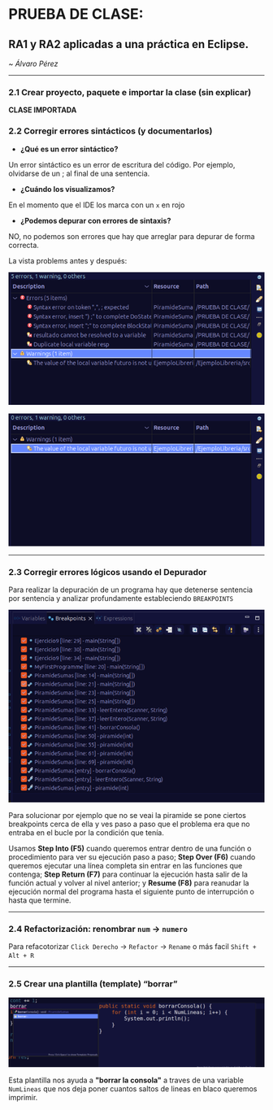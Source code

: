 # PRUEBA DE CLASE: 
## RA1 y RA2 aplicadas a una práctica en Eclipse.

*~ Álvaro Pérez*

----

### 2.1 Crear proyecto, paquete e importar la clase (sin explicar)

**CLASE IMPORTADA**

### 2.2 Corregir errores sintácticos (y documentarlos)


- **¿Qué es un error sintáctico?**

Un error sintáctico es un error de escritura del código. Por ejemplo, olvidarse de un ; al final de una sentencia.

- **¿Cuándo los visualizamos?**

En el momento que el IDE los marca con un `x` en rojo

- **¿Podemos depurar con errores de sintaxis?**

NO, no podemos son errores que hay que arreglar para depurar de forma correcta.

La vista problems antes y después:

![Antes](img/Problems_a.png)

![Antes](img/Problems_d.png)

---


### 2.3 Corregir errores lógicos usando el Depurador

Para realizar la depuración de un programa hay que detenerse sentencia por sentencia y analizar profundamente estableciendo `BREAKPOINTS` 

![BREAKPOINTS](img/breakpoints.png)

Para solucionar por ejemplo que no se veai la piramide se pone ciertos breakpoints cerca de ella y ves paso a paso que el problema era que no entraba en el bucle por la condición que tenía.

Usamos **Step Into (F5)** cuando queremos entrar dentro de una función o procedimiento para ver su ejecución paso a paso; **Step Over (F6)** cuando queremos ejecutar una línea completa sin entrar en las funciones que contenga; **Step Return (F7)** para continuar la ejecución hasta salir de la función actual y volver al nivel anterior; y **Resume (F8)** para reanudar la ejecución normal del programa hasta el siguiente punto de interrupción o hasta que termine.

---

### 2.4 Refactorización: renombrar `num` → `numero`

Para refacotorizar `Click Derecho` → `Refactor` → `Rename` o más facil `Shift + Alt + R`

----

### 2.5 Crear una plantilla (template) “borrar”

![Plantilla](img/borrar.png)

Esta plantilla nos ayuda a **"borrar la consola"** a traves de una variable `NumLineas` que nos deja poner cuantos saltos de lineas en blaco queremos imprimir.